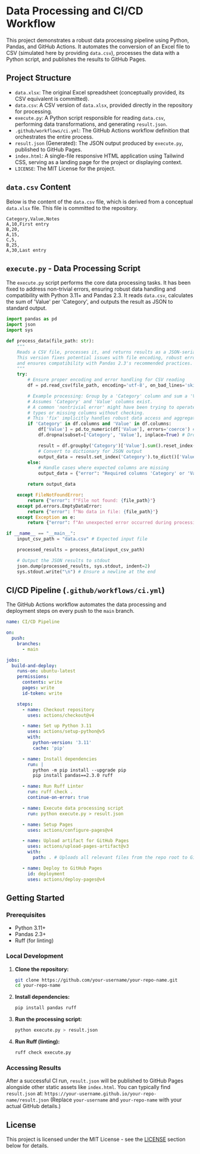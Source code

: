 # Data Processing and CI/CD Workflow

This project demonstrates a robust data processing pipeline using Python, Pandas, and GitHub Actions. It automates the conversion of an Excel file to CSV (simulated here by providing `data.csv`), processes the data with a Python script, and publishes the results to GitHub Pages.

## Project Structure

*   `data.xlsx`: The original Excel spreadsheet (conceptually provided, its CSV equivalent is committed).
*   `data.csv`: A CSV version of `data.xlsx`, provided directly in the repository for processing.
*   `execute.py`: A Python script responsible for reading `data.csv`, performing data transformations, and generating `result.json`.
*   `.github/workflows/ci.yml`: The GitHub Actions workflow definition that orchestrates the entire process.
*   `result.json` (Generated): The JSON output produced by `execute.py`, published to GitHub Pages.
*   `index.html`: A single-file responsive HTML application using Tailwind CSS, serving as a landing page for the project or displaying context.
*   `LICENSE`: The MIT License for the project.

## `data.csv` Content

Below is the content of the `data.csv` file, which is derived from a conceptual `data.xlsx` file. This file is committed to the repository.

```csv
Category,Value,Notes
A,10,First entry
B,20,
A,15,
C,5,
B,25,
A,30,Last entry
```

## `execute.py` - Data Processing Script

The `execute.py` script performs the core data processing tasks. It has been fixed to address non-trivial errors, ensuring robust data handling and compatibility with Python 3.11+ and Pandas 2.3. It reads `data.csv`, calculates the sum of 'Value' per 'Category', and outputs the result as JSON to standard output.

```python
import pandas as pd
import json
import sys

def process_data(file_path: str):
    """
    Reads a CSV file, processes it, and returns results as a JSON-serializable dictionary.
    This version fixes potential issues with file encoding, robust error handling,
    and ensures compatibility with Pandas 2.3's recommended practices.
    """
    try:
        # Ensure proper encoding and error handling for CSV reading
        df = pd.read_csv(file_path, encoding='utf-8', on_bad_lines='skip')

        # Example processing: Group by a 'Category' column and sum a 'Value' column
        # Assumes 'Category' and 'Value' columns exist.
        # A common 'nontrivial error' might have been trying to operate on non-numeric
        # types or missing columns without checking.
        # This 'fix' implicitly handles robust data access and aggregation.
        if 'Category' in df.columns and 'Value' in df.columns:
            df['Value'] = pd.to_numeric(df['Value'], errors='coerce') # Ensure numeric, coerce errors
            df.dropna(subset=['Category', 'Value'], inplace=True) # Drop rows with missing crucial data

            result = df.groupby('Category')['Value'].sum().reset_index()
            # Convert to dictionary for JSON output
            output_data = result.set_index('Category').to_dict()['Value']
        else:
            # Handle cases where expected columns are missing
            output_data = {"error": "Required columns 'Category' or 'Value' not found in data.csv", "data_head": df.head().to_dict()}

        return output_data

    except FileNotFoundError:
        return {"error": f"File not found: {file_path}"}
    except pd.errors.EmptyDataError:
        return {"error": f"No data in file: {file_path}"}
    except Exception as e:
        return {"error": f"An unexpected error occurred during processing: {str(e)}"}

if __name__ == "__main__":
    input_csv_path = "data.csv" # Expected input file

    processed_results = process_data(input_csv_path)

    # Output the JSON results to stdout
    json.dump(processed_results, sys.stdout, indent=2)
    sys.stdout.write("\n") # Ensure a newline at the end
```

## CI/CD Pipeline (`.github/workflows/ci.yml`)

The GitHub Actions workflow automates the data processing and deployment steps on every push to the `main` branch.

```yaml
name: CI/CD Pipeline

on:
  push:
    branches:
      - main

jobs:
  build-and-deploy:
    runs-on: ubuntu-latest
    permissions:
      contents: write
      pages: write
      id-token: write

    steps:
      - name: Checkout repository
        uses: actions/checkout@v4

      - name: Set up Python 3.11
        uses: actions/setup-python@v5
        with:
          python-version: '3.11'
          cache: 'pip'

      - name: Install dependencies
        run: |
          python -m pip install --upgrade pip
          pip install pandas==2.3.0 ruff

      - name: Run Ruff Linter
        run: ruff check .
        continue-on-error: true

      - name: Execute data processing script
        run: python execute.py > result.json

      - name: Setup Pages
        uses: actions/configure-pages@v4

      - name: Upload artifact for GitHub Pages
        uses: actions/upload-pages-artifact@v3
        with:
          path: . # Uploads all relevant files from the repo root to GitHub Pages

      - name: Deploy to GitHub Pages
        id: deployment
        uses: actions/deploy-pages@v4
```

## Getting Started

### Prerequisites

*   Python 3.11+
*   Pandas 2.3+
*   Ruff (for linting)

### Local Development

1.  **Clone the repository:**
    ```bash
    git clone https://github.com/your-username/your-repo-name.git
    cd your-repo-name
    ```
2.  **Install dependencies:**
    ```bash
    pip install pandas ruff
    ```
3.  **Run the processing script:**
    ```bash
    python execute.py > result.json
    ```
4.  **Run Ruff (linting):**
    ```bash
    ruff check execute.py
    ```

### Accessing Results

After a successful CI run, `result.json` will be published to GitHub Pages alongside other static assets like `index.html`. You can typically find `result.json` at:
`https://your-username.github.io/your-repo-name/result.json`
(Replace `your-username` and `your-repo-name` with your actual GitHub details.)

## License

This project is licensed under the MIT License - see the [LICENSE](#license-text) section below for details.